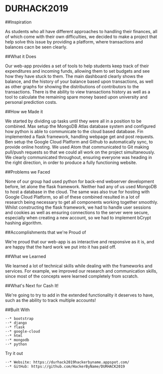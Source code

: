 # DURHACK2019


##Inspiration

As students who all have different approaches to handling their finances, all of which come with their own difficulties, we decided to make a project that help solve this issue by providing a platform, where transactions and balances cacn be seen clearly.

##What it Does

Our web-app provides a set of tools to help students keep track of their expenditures and incoming funds, allowing them to set budgets and see how they have stuck to them. The main dashboard clearly shows the balance, and the history of your balance based upon transactions, as well as other graphs for showing the distributions of contributors to the transactions. There is the ability to view transactions history as well as a tool to calculate the remaining spare money based upon university and personal prediction costs.

##How we Made it

We started by dividing up tasks until they were all in a position to be combined. Max setup the MongoDB Atlas database system and configured how python is able to communicate to the cloud based database. Fin implemented a flask framework, handling webpage get and post requests. Ben setup the Google Cloud Platform and Github to automatically sync, to provide online hosting. We used Atom that communicated to Git making pull/push requests so that we could all work on the project simultaneously. We clearly communicated throughout, ensuring everyone was heading in the right direction, in order to produce a fully functioning website.

##Problems we Faced

None of our group had used python for back-end webserver development before, let alone the flask framework. Neither had any of us used MongoDB to host a database in the cloud. The same was also true for hosting with Google Cloud Platform, so all of these combined resulted in a lot of research being necessary to get all components working together smoothly. Whilst constructing the flask framework, we had to handle user sessions and cookies as well as ensuring connections to the server were secure, especially when creating a new account, so we had to implement bCrypt hashing algorithm.

##Accomplishments that we're Proud of

We're proud that our web-app is as interactive and responsive as it is, and are happy that the hard work we put into it has paid off.

##What we Learned

We learned a lot of technical skills while dealing with the frameworks and services. For example, we improved our research and communication skills, since most of the concepts were learned completely from scratch.

##What's Next for Cash It!

We're going to try to add in the extended functionality it deserves to have, such as the ability to track multiple accounts!

##Built With

    ⋅⋅* bootstrap
    ⋅⋅* django
    ⋅⋅* flask
    ⋅⋅* google-cloud
    ⋅⋅* html
    ⋅⋅* mongodb
    ⋅⋅* python

Try it out

    ⋅⋅* Website: https://durhack2019hackerbyname.appspot.com/
    ⋅⋅* GitHub: https://github.com/HackerByName/DURHACK2019




